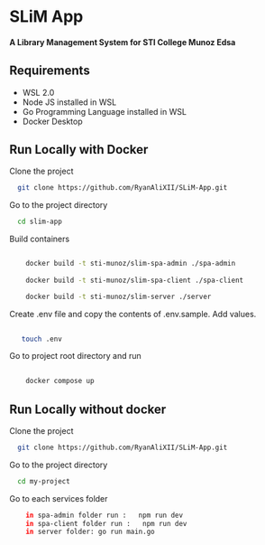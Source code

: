 # SLiM App

#### A Library Management System for STI College Munoz Edsa
## Requirements
* WSL 2.0 
* Node JS installed in WSL
* Go Programming Language installed in WSL
* Docker Desktop
## Run Locally with Docker

Clone the project

```bash
  git clone https://github.com/RyanAliXII/SLiM-App.git
```

Go to the project directory

```bash
  cd slim-app
```

Build containers 

```bash

    docker build -t sti-munoz/slim-spa-admin ./spa-admin
   
    docker build -t sti-munoz/slim-spa-client ./spa-client

    docker build -t sti-munoz/slim-server ./server

```

 Create .env file and copy the contents of .env.sample. Add values.

```bash
  
   touch .env
```

 Go to project root directory and run

```bash
    
    docker compose up
```
## Run Locally without docker

Clone the project

```bash
  git clone https://github.com/RyanAliXII/SLiM-App.git
```

Go to the project directory

```bash
  cd my-project
```

Go to each services folder

```bash
    in spa-admin folder run :   npm run dev
    in spa-client folder run :   npm run dev
    in server folder: go run main.go

```


